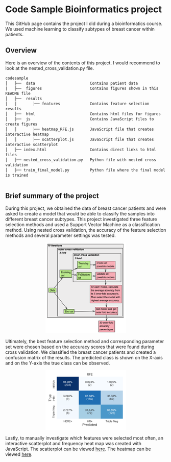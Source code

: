 # Code Sample Bioinformatics project

This GitHub page contains the project I did during a bioinformatics course. We used machine learning to classify subtypes of breast cancer within patients.

## Overview

Here is an overview of the contents of this project. I would recommend to look at the nested_cross_validation.py file.
```
codesample
│   ├──  data                        Contains patient data
|   ├──  figures                     Contains figures shown in this README file
│   ├──  results                     
│   │       ├── features             Contains feature selection results
│   ├──  html                        Contains html files for figures
│   ├──  js                          Contains JavaScript files to create figures
│   │       ├── heatmap_RFE.js       JavaScript file that creates interactive heatmap
│   │       ├── scatterplot.js       JavaScript file that creates interactive scatterplot                 
│   ├── index.html                   Contains direct links to html files
│   ├── nested_cross_validation.py   Python file with nested cross validation
│   ├── train_final_model.py         Python file where the final model is trained


```


## Brief summary of the project
During this project, we obtained the data of breast cancer patients and were asked
to create a model that would be able to classify the samples into different breast cancer subtypes.
This project investigated three feature selection methods and used a Support
Vector Machine as a classification method. Using nested cross validation, the accuracy of the feature selection methods and several parameter settings was tested.

<html>
<p align="center">
<img src="figures/CV.png" width="50%" height="50%" class="center"/>
</p>
</html>

Ultimately, the best feature selection method and corresponding parameter set were chosen based on the accuracy scores that were found during cross validation.
We classified the breast cancer patients and created a confusion matrix of the results. The predicted class is shown on the X-axis
and on the Y-axis the true class can be observed.

<html>
<p align="center">
  <img src="figures/RFE_CM.png" width="50%" height="50%" class="center" />
</p>
</html>

Lastly, to manually investigate which features were selected most often,
an interactive scatterplot and frequency heat map was created with JavaScript. The scatterplot can be viewed [here](https://annemijnd.github.io/codesample/html/scat_freq_acc.html).  The heatmap can be viewed [here](https://annemijnd.github.io/codesample/html/heatmap_RFE.html).
